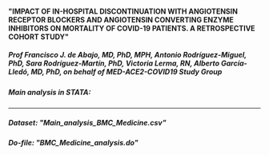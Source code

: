 #### "IMPACT OF IN-HOSPITAL DISCONTINUATION WITH ANGIOTENSIN RECEPTOR BLOCKERS AND ANGIOTENSIN CONVERTING ENZYME INHIBITORS ON MORTALITY OF COVID-19 PATIENTS. A RETROSPECTIVE COHORT STUDY"
##### Prof Francisco J. de Abajo, MD, PhD, MPH, Antonio Rodríguez-Miguel, PhD, Sara Rodríguez-Martín, PhD, Victoria Lerma, RN, Alberto García-Lledó, MD, PhD, on behalf of MED-ACE2-COVID19 Study Group


##### Main analysis in STATA:
-----------------------------
##### Dataset: "Main_analysis_BMC_Medicine.csv"
##### Do-file: "BMC_Medicine_analysis.do"
